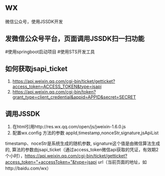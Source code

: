 # wx
微信公众号，使用JSSDK开发
## 发微信公众号平台，页面调用JSSDK扫一扫功能
#使用springboot启动项目
#使用STS开发工具

## 如何获取jsapi_ticket

 1. https://api.weixin.qq.com/cgi-bin/ticket/getticket?access_token=ACCESS_TOKEN&type=jsapi
 2. https://api.weixin.qq.com/cgi-bin/token?grant_type=client_credential&appid=APPID&secret=SECRET

## 调用JSSDK

 1. 在html引用http://res.wx.qq.com/open/js/jweixin-1.6.0.js
 2. 配置wx.config 方法的参数 appId,timestamp,nonceStr,signature,jsApiList
 
timestamp、noceStr是系统生成的随机参数,
signature这个值是由微信算法生成的,
算法的参数由jsapi_ticket（通过access_token微信api获取的凭证，有效期2个小时），https://api.weixin.qq.com/cgi-bin/ticket/getticket?access_token="+accessToken+"&type=jsapi
url（当前页面的地址，如http://baidu.com/wx）
  
